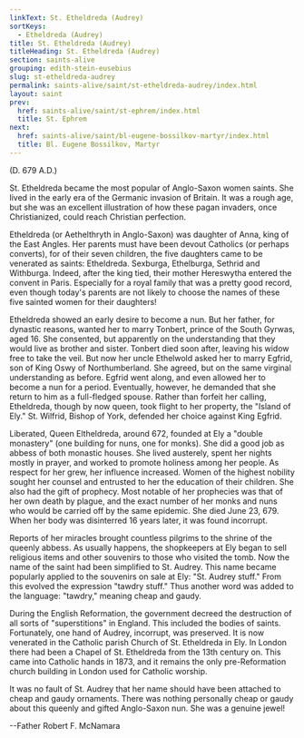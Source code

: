 ```yaml
---
linkText: St. Etheldreda (Audrey)
sortKeys:
  - Etheldreda (Audrey)
title: St. Etheldreda (Audrey)
titleHeading: St. Etheldreda (Audrey)
section: saints-alive
grouping: edith-stein-eusebius
slug: st-etheldreda-audrey
permalink: saints-alive/saint/st-etheldreda-audrey/index.html
layout: saint
prev:
  href: saints-alive/saint/st-ephrem/index.html
  title: St. Ephrem
next:
  href: saints-alive/saint/bl-eugene-bossilkov-martyr/index.html
  title: Bl. Eugene Bossilkov, Martyr
---
```

(D. 679 A.D.)

St. Etheldreda became the most popular of Anglo-Saxon women saints. She lived in the early era of the Germanic invasion of Britain. It was a rough age, but she was an excellent illustration of how these pagan invaders, once Christianized, could reach Christian perfection.

Etheldreda (or Aethelthryth in Anglo-Saxon) was daughter of Anna, king of the East Angles. Her parents must have been devout Catholics (or perhaps converts), for of their seven children, the five daughters came to be venerated as saints: Etheldreda. Sexburga, Ethelburga, Sethrid and Withburga. Indeed, after the king tied, their mother Hereswytha entered the convent in Paris. Especially for a royal family that was a pretty good record, even though today's parents are not likely to choose the names of these five sainted women for their daughters!

Etheldreda showed an early desire to become a nun. But her father, for dynastic reasons, wanted her to marry Tonbert, prince of the South Gyrwas, aged 16. She consented, but apparently on the understanding that they would live as brother and sister. Tonbert died soon after, leaving his widow free to take the veil. But now her uncle Ethelwold asked her to marry Egfrid, son of King Oswy of Northumberland. She agreed, but on the same virginal understanding as before. Egfrid went along, and even allowed her to become a nun for a period. Eventually, however, he demanded that she return to him as a full-fledged spouse. Rather than forfeit her calling, Etheldreda, though by now queen, took flight to her property, the "Island of Ely." St. Wilfrid, Bishop of York, defended her choice against King Egfrid.

Liberated, Queen Eltheldreda, around 672, founded at Ely a "double monastery" (one building for nuns, one for monks). She did a good job as abbess of both monastic houses. She lived austerely, spent her nights mostly in prayer, and worked to promote holiness among her people. As respect for her grew, her influence increased. Women of the highest nobility sought her counsel and entrusted to her the education of their children. She also had the gift of prophecy. Most notable of her prophecies was that of her own death by plague, and the exact number of her monks and nuns who would be carried off by the same epidemic. She died June 23, 679. When her body was disinterred 16 years later, it was found incorrupt.

Reports of her miracles brought countless pilgrims to the shrine of the queenly abbess. As usually happens, the shopkeepers at Ely began to sell religious items and other souvenirs to those who visited the tomb. Now the name of the saint had been simplified to St. Audrey. This name became popularly applied to the souvenirs on sale at Ely: "St. Audrey stuff." From this evolved the expression "tawdry stuff." Thus another word was added to the language: "tawdry," meaning cheap and gaudy.

During the English Reformation, the government decreed the destruction of all sorts of "superstitions" in England. This included the bodies of saints. Fortunately, one hand of Audrey, incorrupt, was preserved. It is now venerated in the Catholic parish Church of St. Etheldreda in Ely. In London there had been a Chapel of St. Etheldreda from the 13th century on. This came into Catholic hands in 1873, and it remains the only pre-Reformation church building in London used for Catholic worship.

It was no fault of St. Audrey that her name should have been attached to cheap and gaudy ornaments. There was nothing personally cheap or gaudy about this queenly and gifted Anglo-Saxon nun. She was a genuine jewel!

\--Father Robert F. McNamara